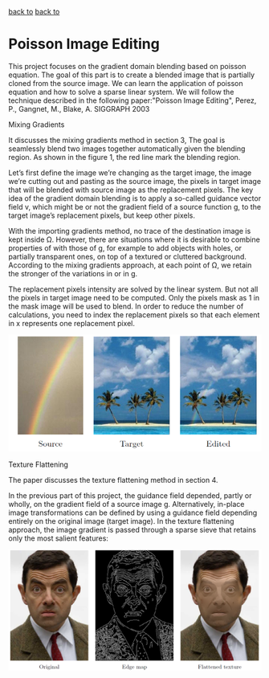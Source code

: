 [back to]()
[back to]()

# Poisson Image Editing

This project focuses on the gradient domain blending based on poisson equation. The goal of this part is to create a blended image that is partially cloned from the source image. We can learn the application of poisson equation and how to solve a sparse linear system. We will follow the technique described in the following paper:"Poisson Image Editing", Perez, P., Gangnet, M., Blake, A. SIGGRAPH 2003

Mixing Gradients

It discusses the mixing gradients method in section 3, The goal is seamlessly blend two images together automatically given the blending region. As shown in the figure 1, the red line mark the blending region.

Let’s first define the image we’re changing as the target image, the image we’re cutting out and pasting as the source image, the pixels in target image that will be blended with source image as the replacement pixels. The key idea of the gradient domain blending is to apply a so-called guidance vector field v, which might be or not the gradient field of a source function g, to the target image’s replacement pixels, but keep other pixels.

With the importing gradients method, no trace of the destination image is kept inside Ω. However, there are situations where it is desirable to combine properties of with those of g, for example to add objects with holes, or partially transparent ones, on top of a textured or cluttered background. According to the mixing gradients approach, at each point of Ω, we retain the stronger of the variations in or in g.

The replacement pixels intensity are solved by the linear system. But not all the pixels in target image need to be computed. Only the pixels mask as 1 in the mask image will be used to blend. In order to reduce the number of calculations, you need to index the replacement pixels so that each element in x  represents one replacement pixel.

![alt text](https://github.com/sandeepgogadi/Computer-Vision-Matlab/blob/master/Poisson%20Image%20Editing/output.png "Mixing Gradients")

Texture Flattening

The paper discusses the texture flattening method in section 4.

In the previous part of this project, the guidance field depended, partly or wholly, on the gradient field of a source image g. Alternatively, in-place image transformations can be defined by using a guidance field depending entirely on the original image (target image).  In the texture flattening approach, the image gradient  is passed through a sparse sieve that retains only the most salient features:

![alt text](https://github.com/sandeepgogadi/Computer-Vision-Matlab/blob/master/Poisson%20Image%20Editing/output2.png "Texture Flattening")
